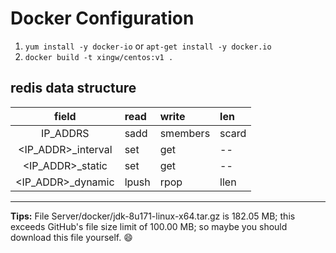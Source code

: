 # Docker Configuration

1. `yum install -y docker-io` or `apt-get install -y docker.io`
2. `docker build -t xingw/centos:v1 .`


## redis data structure
| field | read | write | len |
|:-----:|:-----|:------|:----|
|IP_ADDRS|sadd |smembers|scard|
|<IP_ADDR>_interval|set|get|--|
|<IP_ADDR>_static|set|get|--|
|<IP_ADDR>_dynamic|lpush|rpop|llen|


---

**Tips:**
File Server/docker/jdk-8u171-linux-x64.tar.gz is 182.05 MB; this exceeds GitHub's file size limit of 100.00 MB;
so maybe you should download this file yourself. :smile:
